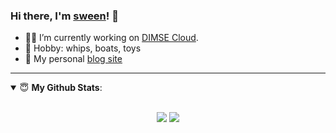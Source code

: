 ### Hi there, I'm [sween](https://www.ronsween.com)! 👋

- 👨‍💻 I’m currently working on [DIMSE Cloud](https://www.dimsecloud.com).
- 🏓 Hobby: whips, boats, toys
- 👋 My personal [blog site](https://www.ronsween.com)

---

<details open>
 <summary> 😇 <b>My Github Stats</b>: </summary>
<br>
<p align = "center">
  <img src = "https://github-readme-stats.vercel.app/api?username=sween&show_icons=true&theme=calm&line_height=33&hide_border=true&count_private=true">
  <img src = "https://github-readme-stats.vercel.app/api/top-langs/?username=sween&theme=calm&hide_border=true">
</p>
</details>
